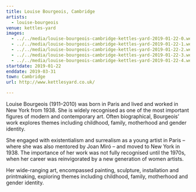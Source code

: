 ```yaml
---
title: Louise Bourgeois, Cambridge
artists:
  - louise-bourgeois
venue: kettles-yard
images:
  - ../../media/louise-bourgeois-cambridge-kettles-yard-2019-01-22-0.webp
  - ../../media/louise-bourgeois-cambridge-kettles-yard-2019-01-22-1.webp
  - ../../media/louise-bourgeois-cambridge-kettles-yard-2019-01-22-2.webp
  - ../../media/louise-bourgeois-cambridge-kettles-yard-2019-01-22-3.webp
  - ../../media/louise-bourgeois-cambridge-kettles-yard-2019-01-22-4.webp
startdate: 2019-01-22
enddate: 2019-03-31
town: Cambridge
url: http://www.kettlesyard.co.uk/

---
```


Louise Bourgeois (1911–2010) was born in Paris and lived and worked in New York from 1938. She is widely recognised as one of the most important figures of modern and contemporary art. Often biographical, Bourgeois’ work explores themes including childhood, family, motherhood and gender identity.

She engaged with existentialism and surrealism as a young artist in Paris – where she was also mentored by Joan Miró – and moved to New York in 1938. The importance of her work was not fully recognised until the 1970s, when her career was reinvigorated by a new generation of women artists.

Her wide-ranging art, encompassed painting, sculpture, installation and printmaking, exploring themes including childhood, family, motherhood and gender identity.